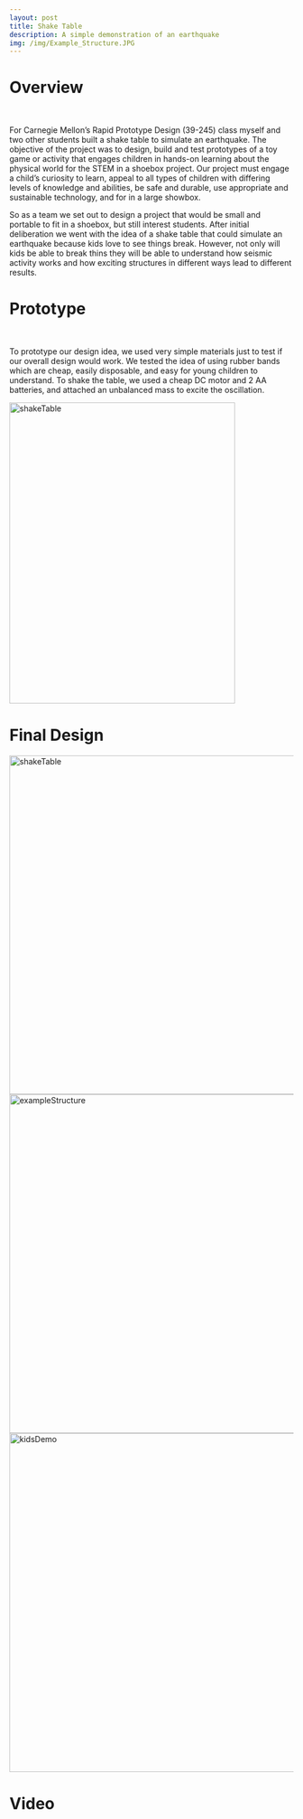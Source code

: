 ```yaml
---
layout: post
title: Shake Table
description: A simple demonstration of an earthquake
img: /img/Example_Structure.JPG
---
```


# Overview
<br />

For Carnegie Mellon’s Rapid Prototype Design (39-245) class myself and two other students built a shake table to simulate an earthquake. The objective of the project was to design, build and test prototypes of a toy game or activity that engages children in hands-on learning about the physical world for the STEM in a shoebox project. Our project must engage a child’s curiosity to learn, appeal to all types of children with differing levels of knowledge and abilities, be safe and durable, use appropriate and sustainable technology, and for in a large showbox. 

So as a team we set out to design a project that would be small and portable to fit in a shoebox, but still interest students. After initial deliberation we went with the idea of a shake table that could simulate an earthquake because kids love to see things break. However, not only will kids be able to break thins they will be able to understand how seismic activity works and how exciting structures in different ways lead to different results.


# Prototype
<br />

To prototype our design idea, we used very simple materials just to test if our overall design would work. We tested the idea of using rubber bands which are cheap, easily disposable, and easy for young children to understand. To shake the table, we used a cheap DC motor and 2 AA batteries, and attached an unbalanced mass to excite the oscillation. 

<img src="http://krcarter.github.io/img/early_table.jpeg" alt="shakeTable" width="400" height = "533"/>

# Final Design



<img src="http://krcarter.github.io/img/Shake_table_CADrender.JPG" alt="shakeTable" width="600"/>

<img src="http://krcarter.github.io/img/Example_Structure.JPG" alt="exampleStructure" width="600"/>

<img src="http://krcarter.github.io/img/kidsDemo.png" alt="kidsDemo" width="600"/>


# Video
 <br />


